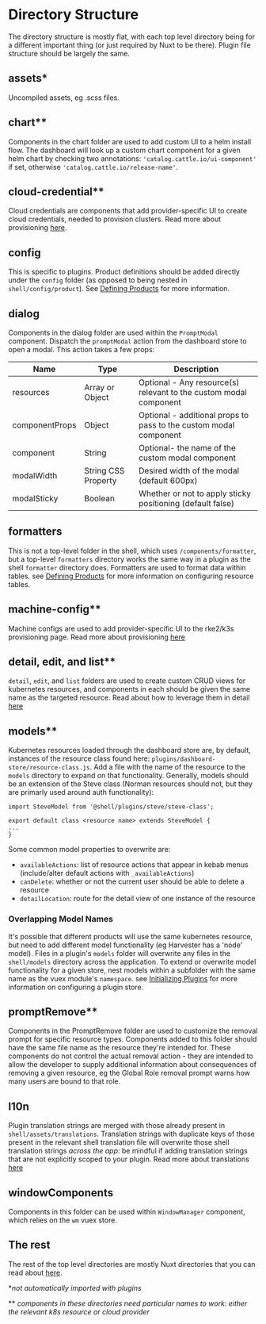 # Directory Structure
The directory structure is mostly flat, with each top level directory being for a different important thing (or just required by Nuxt to be there). Plugin file structure should be largely the same.

## assets*
Uncompiled assets, eg .scss files.

## chart**
Components in the chart folder are used to add custom UI to a helm install flow. The dashboard will look up a custom chart component for a given helm chart by checking two annotations: `'catalog.cattle.io/ui-component'` if set, otherwise `'catalog.cattle.io/release-name'`.

## cloud-credential**
Cloud credentials are components that add provider-specific UI to create cloud credentials, needed to provision clusters. Read more about provisioning [here](./machine-drivers.md).

## config
This is specific to plugins. Product definitions should be added directly under the `config` folder (as opposed to being nested in `shell/config/product`). See [Defining Products](./products-and-navigation.md) for more information.

## dialog
Components in the dialog folder are used within the `PromptModal` component. Dispatch the `promptModal` action from the dashboard store to open a modal. This action takes a few props:

|Name |Type |Description|
|---|---|---|
|resources| Array or Object| Optional - Any resource(s) relevant to the custom modal component |
|componentProps| Object | Optional - additional props to pass to the custom modal component |
|component| String | Optional- the name of the custom modal component|
|modalWidth| String CSS Property | Desired width of the modal (default 600px)|
|modalSticky| Boolean | Whether or not to apply sticky positioning (default false)| 

## formatters 
This is not a top-level folder in the shell, which uses `/components/formatter`, but a top-level `formatters` directory works the same way in a plugin as the shell `formatter` directory does. Formatters are used to format data within tables. see [Defining Products](./products-and-navigation.md) for more information on configuring resource tables.

## machine-config**
Machine configs are used to add provider-specific UI to the rke2/k3s provisioning page. Read more about provisioning [here](./machine-drivers.md)

## detail, edit, and list**
`detail`, `edit`, and `list` folders are used to create custom CRUD views for kubernetes resources, and components in each should be given the same name as the targeted resource. Read about how to leverage them in detail [here](./customising-how-k8s-resources-are-presented.md)

## models**
Kubernetes resources loaded through the dashboard store are, by default, instances of the resource class found here: `plugins/dashboard-store/resource-class.js`. Add a file with the name of the resource to the `models` directory to expand on that functionality. Generally, models should be an extension of the Steve class (Norman resources should not, but they are primarly used around auth functionality):
```
import SteveModel from '@shell/plugins/steve/steve-class';

export default class <resource name> extends SteveModel {
...
}
```
Some common model properties to overwrite are:
* `availableActions`: list of resource actions that appear in kebab menus (include/alter default actions with `_availableActions`)
* `canDelete`: whether or not the current user should be able to delete a resource
* `detailLocation`: route for the detail view of one instance of the resource

### Overlapping Model Names
It's possible that different products will use the same kubernetes resource, but need to add different model functionality (eg Harvester has a 'node' model). Files in a plugin's `models` folder will overwrite any files in the `shell/models` directory across the application. To extend or overwrite model functionality for a given store, nest models within a subfolder with the same name as the vuex module's `namespace`. see [Initializing Plugins](../plugins/initializing-plugins.md) for more information on configuring a plugin store.

## promptRemove**
Components in the PromptRemove folder are used to customize the removal prompt for specific resource types. Components added to this folder should have the same file name as the resource they're intended for. These components do not control the actual removal action - they are intended to allow the developer to supply additional information about consequences of removing a given resource, eg the Global Role removal prompt warns how many users are bound to that role. 


## l10n
Plugin translation strings are merged with those already present in `shell/assets/translations`. Translation strings with duplicate keys of those present in the relevant shell translation file will overwrite those shell translation strings _across the app_: be mindful if adding translation strings that are not explicitly scoped to your plugin. Read more about translations [here](./on-screen-text-and-translations.md)



## windowComponents
Components in this folder can be used within `WindowManager` component, which relies on the `wm` vuex store.

## The rest
The rest of the top level directories are mostly Nuxt directories that you can read about [here](https://nuxtjs.org/docs/directory-structure/nuxt). 


\*_not automatically imported with plugins_

\*\* _components in these directories need particular names to work: either the relevant k8s resource or cloud provider_
